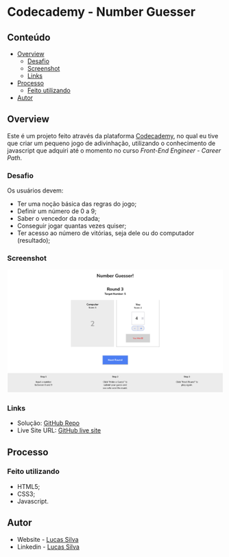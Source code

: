 # Codecademy - Number Guesser

## Conteúdo

- [Overview](#overview)
  - [Desafio](#desafio)
  - [Screenshot](#screenshot)
  - [Links](#links)
- [Processo](#processo)
  - [Feito utilizando](#feito-utilizando)
- [Autor](#autor)

## Overview

Este é um projeto feito através da plataforma [Codecademy](https://www.codecademy.com/), no qual eu tive que criar um pequeno jogo de adivinhação, utilizando o conhecimento de javascript que adquiri até o momento no curso *Front-End Engineer - Career Path*.

### Desafio

Os usuários devem:

- Ter uma noção básica das regras do jogo;
- Definir um número de 0 a 9;
- Saber o vencedor da rodada;
- Conseguir jogar quantas vezes quiser;
- Ter acesso ao número de vitórias, seja dele ou do computador (resultado);


### Screenshot

![](./Images/Number-guesser-screenshot.png)

### Links

- Solução: [GitHub Repo](https://github.com/lucasfs022/Number-Guesser)
- Live Site URL: [GitHub live site](https://lucasfs022.github.io/Number-Guesser/)

## Processo

### Feito utilizando

- HTML5; 
- CSS3;
- Javascript.

## Autor

- Website - [Lucas Silva](https://www.lfsdev.com.br)
- Linkedin - [Lucas Silva](https://www.linkedin.com/in/lucas-silva-658980161)